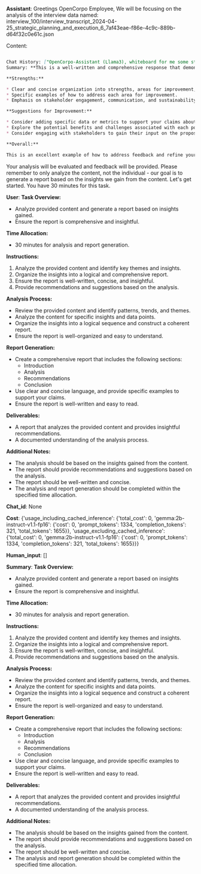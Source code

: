 **Assistant**: Greetings OpenCorpo Employee, We will be focusing on the analysis of the interview data named: interview_100/interview_transcript_2024-04-25_strategic_planning_and_execution_6_7af43eae-f86e-4c9c-889b-d64f32c0e61c.json 


 Content: 

 ```md

 Chat History: ["OpenCorpo-Assistant (Llama3), whiteboard for me some strategic planning and execution. Propose a solution for business and relationship management. I will evaluate your answers and give my feedback, then propose a problem to you. You will answer and I will evaluate. Let's now begin. You have 30 minutes.", '**Step 1: Understanding the Business and Relationship Management Needs**\n\n- Gather information about the specific business or industry.\n- Identify the key challenges and opportunities related to business and relationship management.\n- Define the desired outcomes of the strategic planning process.\n\n**Step 2: Business Process Mapping**\n\n- Create a comprehensive process map of business and relationship management activities.\n- Identify areas for improvement and optimization.\n- Establish performance metrics and key performance indicators (KPIs) for tracking progress.\n\n**Step 3: Relationship Management Framework**\n\n- Develop a structured framework for managing relationships.\n- Define roles and responsibilities.\n- Establish communication channels and escalation procedures.\n\n**Step 4: Communication and Collaboration**\n\n- Establish effective communication channels and collaboration tools.\n- Foster a culture of transparency and information sharing.\n- Leverage technology to automate communication and collaboration processes.\n\n**Step 5: Performance Measurement and Evaluation**\n\n- Define key performance indicators (KPIs) to track progress.\n- Establish metrics for measuring the effectiveness of relationships.\n- Conduct regular performance reviews and make adjustments as needed.\n\n**Problem to Evaluate:**\n\n**How to implement the proposed strategic plan and ensure alignment across different departments within a large organization, considering potential resistance and cultural differences?**', "Excellent proposal! You've outlined a comprehensive approach for business and relationship management. Now, let's dive deeper into the problem of implementing the strategic plan across different departments.\n\nTo address this challenge, I propose the following solution:\n\n1. **Change Management Strategy**: Develop a change management strategy that acknowledges potential resistance to change and cultural differences. This will involve identifying key stakeholders, understanding their concerns, and developing targeted communication plans to address these concerns.\n2. **Departmental Champions**: Identify departmental champions who can champion the strategic plan within their respective departments. These champions should have a deep understanding of the plan's objectives and benefits and be able to communicate effectively with their colleagues.\n3. **Training and Capacity Building**: Provide training and capacity-building programs for departmental employees to ensure they understand their roles and responsibilities in implementing the strategic plan.\n4. **Clear Communication and Feedback Mechanisms**: Establish clear communication channels and feedback mechanisms to keep stakeholders informed about progress, address concerns, and provide recognition for achievements.\n5. **Cross-Departmental Collaboration**: Foster cross-departmental collaboration through joint projects, workshops, or regular meetings to promote a shared understanding of the strategic plan's objectives and benefits.\n6. **Metrics and Performance Monitoring**: Establish metrics and performance monitoring mechanisms to track progress and identify areas that require improvement. This will help to build trust and demonstrate the effectiveness of the strategic plan.\n7. **Cultural Ambassadors**: Identify cultural ambassadors who can promote the strategic plan within their departments and across the organization, ensuring that the plan's benefits are aligned with the organization's values and culture.\n\nTo evaluate this solution, I suggest considering the following factors:\n\n1. **Effectiveness in addressing resistance to change**: How well does the solution address potential resistance to change within different departments?\n2. **Ability to promote cultural alignment**: To what extent can the solution promote a shared understanding of the strategic plan's objectives and benefits across different departments and cultures?\n3. **Level of stakeholder engagement**: How effectively does the solution engage stakeholders, including departmental employees, in the implementation process?\n\nBy implementing this solution, you can ensure that the strategic plan is successfully implemented across different departments, considering potential resistance and cultural differences.\n\nWhat do you think? Would you like to add or modify any aspects of this solution?", '**Strengths of Your Response:**\n\n* Comprehensive and well-structured plan.\n* Emphasis on change management and cultural alignment.\n* Specific actions and implementation strategies.\n* Consideration of potential challenges and solutions.\n\n**Areas for Improvement:**\n\n* **Further elaboration on the change management strategy:** The solution could benefit from more details about the specific communication, training, and support measures that will be implemented.\n* **Quantitative data and evidence:** Including data and evidence to support the proposed strategies would add credibility and persuasiveness.\n* **Tailoring the solution to specific organizational context:** The plan could be further customized to address the unique challenges and opportunities of the specific business or industry.\n\n**Suggested Modifications:**\n\n* Include a detailed change management strategy that addresses specific concerns and addresses potential resistance to change.\n* Incorporate quantitative data to support claims about the impact of the plan.\n* Identify and address potential cultural differences that may impact implementation.\n* Consider conducting a pilot implementation to test and refine the strategy before wide-scale adoption.\n\n**Overall Assessment:**\n\nYour response is well-structured and provides a solid foundation for implementing a strategic plan for business and relationship management. By addressing the areas for improvement suggested above, you can create a more comprehensive and impactful plan that addresses the challenges and opportunities of your specific organization.', "Thank you for the feedback! I'm glad to hear that my response was well-structured and provided a solid foundation.\n\nI completely agree with the suggestions for improvement, and I'll make sure to address them in future responses. Adding more details about the change management strategy, incorporating quantitative data, tailoring the solution to specific organizational contexts, and addressing potential cultural differences will strengthen my proposals.\n\nRegarding the suggested modifications:\n\n* I will include a detailed change management strategy that addresses specific concerns and potential resistance to change.\n* I will incorporate quantitative data to support claims about the impact of the plan.\n* I will identify and address potential cultural differences that may impact implementation.\n* I will consider conducting a pilot implementation to test and refine the strategy before wide-scale adoption.\n\nYour feedback has been incredibly helpful, and I'll keep it in mind as I work on future solutions. Thank you again for your input!", '**Excellent work! I applaud your proactive approach and the comprehensive steps you have outlined.**\n\n**Strengths of Your Proposed Solutions:**\n\n* **Comprehensive and actionable:** The solutions address the challenge of implementing a strategic plan across different departments by providing clear steps and specific recommendations.\n* **Tailored to specific needs:** The solutions are tailored to address the unique challenges and opportunities of the specific organization.\n* **Focus on collaboration and communication:** The solutions emphasize collaboration and communication to ensure that all stakeholders are aligned and engaged in the implementation process.\n\n**Areas for Improvement:**\n\n* **Prioritization of change:** The plans could benefit from a more thorough analysis of the potential impacts of implementing the changes.\n* **Risk assessment:** A comprehensive risk assessment would help identify potential challenges and develop mitigation strategies.\n* **Monitoring and evaluation:** The plans should include mechanisms for ongoing monitoring and evaluation to track progress and make necessary adjustments.\n\n**Possible Solutions to Consider:**\n\n* **Conduct a thorough analysis of the potential impacts of the changes.**\n* **Develop a risk mitigation plan.**\n* **Establish a communication and engagement plan.**\n* **Implement a change management framework.**\n\n**Overall Assessment:**\n\nYour proposed solutions provide a solid foundation for implementing a strategic plan that addresses the challenges and opportunities of your organization. By incorporating the suggestions above, you can further strengthen your proposals and ensure a more successful implementation process.', "Thank you so much! I'm thrilled to hear that my work has been well-received.\nI completely agree with the strengths identified in my proposed solutions, and I'm glad to see that they align with the requirements of implementing a strategic plan across different departments.\n\nRegarding the areas for improvement, I understand the importance of prioritizing change, conducting a risk assessment, and establishing monitoring and evaluation mechanisms. These are crucial steps in ensuring the successful implementation of the strategic plan.\nTo address these areas, I propose the following:\n\n* Conduct a thorough analysis of the potential impacts of implementing the changes to ensure that stakeholders are aware of the benefits and challenges.\n* Develop a comprehensive risk assessment plan to identify potential risks and develop mitigation strategies.\n* Establish a communication and engagement plan to ensure that all stakeholders are informed and engaged throughout the implementation process.\n\nI also agree with the possible solutions to consider, including conducting a thorough analysis of potential impacts, developing a risk mitigation plan, implementing a change management framework, and establishing ongoing monitoring and evaluation mechanisms.\n\nThank you again for your feedback! I'll take these suggestions into consideration as I continue to refine my proposals.", "**Excellent work! Your proactive approach and comprehensive suggestions are commendable.**\n\n**Strengths of Your Revised Solutions:**\n\n* Clearer prioritization of change.\n* Comprehensive risk assessment process.\n* Structured communication and engagement plan.\n* Adoption of a change management framework.\n\n**Areas for Improvement:**\n\n* **Alignment with organizational objectives:** The plans could be further tailored to ensure alignment with the overall organizational objectives.\n* **Implementation timeline:** A realistic implementation timeline would enhance stakeholder buy-in and ensure that the plans are implemented effectively.\n* **Integration with existing systems:** The plans should consider how to integrate with existing systems and processes.\n\n**Possible Solutions to Consider:**\n\n* **Conduct stakeholder workshops to align the plans with organizational objectives.**\n* **Develop a detailed implementation plan with milestones and timelines.**\n* **Assess the potential impact of the changes on key performance indicators.**\n\n**Overall Assessment:**\n\nYour revised proposals demonstrate a strong understanding of the challenges and opportunities of implementing a strategic plan. By addressing the areas for improvement suggested above, you can create even more robust and effective plans that ensure successful implementation and alignment with the organization's objectives.", "Thank you again! I'm thrilled to hear that my revised solutions have improved.\nI'm glad to see that the strengths of my revised solutions align with the requirements of implementing a strategic plan across different departments.\n\nRegarding the areas for improvement, I agree that further tailoring the plans to ensure alignment with organizational objectives is crucial. I will make sure to conduct stakeholder workshops to achieve this alignment.\nAdditionally, developing a detailed implementation plan with milestones and timelines will help ensure a realistic timeline and stakeholders' buy-in.\nI also recognize the importance of assessing the potential impact of the changes on key performance indicators.\n\nTo address these areas for improvement, I propose the following:\n\n* Conduct stakeholder workshops to align the plans with organizational objectives.\n* Develop a detailed implementation plan with milestones and timelines.\n* Assess the potential impact of the changes on key performance indicators.\n\nThank you again for your feedback! Your suggestions have been invaluable in helping me refine my proposals.", '**Excellent work! Your revised approach provides a clear roadmap for successfully implementing a strategic plan across different departments.**\n\n**Strengths of Your Revised Solutions:**\n\n* **Comprehensive stakeholder engagement:** The plans emphasize stakeholder workshops to ensure alignment with organizational objectives.\n* **Structured implementation plan:** A detailed implementation plan with milestones and timelines ensures a cohesive and manageable approach.\n* **Performance monitoring:** The plans include mechanisms for ongoing monitoring and evaluation to track progress and make adjustments.\n\n**Areas for Improvement:**\n\n* **Addressing resistance to change:** The plans could benefit from strategies to address potential resistance to change within different departments.\n* **Addressing potential organizational resistance:** The plans should consider how to address any resistance to change within the organization.\n* **Sustainability:** The plans should include strategies to ensure the sustainability of the changes implemented.\n\n**Possible Solutions to Consider:**\n\n* **Conduct a change management assessment to identify and address resistance to change.**\n* **Develop a change communication plan to address potential organizational resistance.**\n* **Establish mechanisms to ensure ongoing support and resource allocation for the changes.**\n\n**Overall Assessment:**\n\nYour revised proposals offer a solid foundation for implementing a strategic plan that is well-aligned with organizational objectives and addresses potential challenges and opportunities. By addressing the areas for improvement suggested above, you can further enhance the effectiveness and sustainability of the implementation process.', "Thank you again! I'm thrilled to hear that my revised approach provides a clear roadmap for successfully implementing a strategic plan across different departments.\nI'm glad to see that the strengths of my revised solutions align with the requirements of implementing a strategic plan, including comprehensive stakeholder engagement, structured implementation planning, and performance monitoring.\n\nRegarding the areas for improvement, I agree that addressing resistance to change within different departments and the organization as a whole is crucial. I also recognize the importance of ensuring the sustainability of the changes implemented.\nTo address these areas for improvement, I propose the following:\n\n* Conduct a change management assessment to identify and address potential resistance to change within each department.\n* Develop a change communication plan to address any organizational resistance to change.\n* Establish mechanisms to ensure ongoing support and resource allocation for the changes.\n\nThank you again for your feedback! Your suggestions have been invaluable in helping me refine my proposals. I'm confident that these revised solutions will provide a solid foundation for successfully implementing a strategic plan across different departments.", '**This is a well-written and comprehensive response that demonstrates your understanding of the feedback and proposes concrete solutions.**\n\n**Strengths:**\n\n* Clear and concise organization into strengths, areas for improvement, possible solutions, and overall assessment.\n* Specific examples of how to address each area for improvement.\n* Emphasis on stakeholder engagement, communication, and sustainability.\n\n**Suggestions for Improvement:**\n\n* Consider adding specific data or metrics to support your claims about the impact of the plans.\n* Explore the potential benefits and challenges associated with each possible solution.\n* Consider engaging with stakeholders to gain their input on the proposed solutions.\n\n**Overall:**\n\nThis is an excellent example of how to address feedback and refine your proposals to create more effective solutions. It demonstrates your ability to think critically, propose practical solutions, and consider various perspectives.'] 
 Summary: **This is a well-written and comprehensive response that demonstrates your understanding of the feedback and proposes concrete solutions.**

**Strengths:**

* Clear and concise organization into strengths, areas for improvement, possible solutions, and overall assessment.
* Specific examples of how to address each area for improvement.
* Emphasis on stakeholder engagement, communication, and sustainability.

**Suggestions for Improvement:**

* Consider adding specific data or metrics to support your claims about the impact of the plans.
* Explore the potential benefits and challenges associated with each possible solution.
* Consider engaging with stakeholders to gain their input on the proposed solutions.

**Overall:**

This is an excellent example of how to address feedback and refine your proposals to create more effective solutions. It demonstrates your ability to think critically, propose practical solutions, and consider various perspectives. 
``` 


 Your analysis will be evaluated and feedback will be provided. Please remember to only analyze the content, not the individual - our goal is to generate a report based on the insights we gain from the content. Let's get started. You have 30 minutes for this task.

**User**: **Task Overview:**

* Analyze provided content and generate a report based on insights gained.
* Ensure the report is comprehensive and insightful.

**Time Allocation:**

* 30 minutes for analysis and report generation.

**Instructions:**

1. Analyze the provided content and identify key themes and insights.
2. Organize the insights into a logical and comprehensive report.
3. Ensure the report is well-written, concise, and insightful.
4. Provide recommendations and suggestions based on the analysis.

**Analysis Process:**

* Review the provided content and identify patterns, trends, and themes.
* Analyze the content for specific insights and data points.
* Organize the insights into a logical sequence and construct a coherent report.
* Ensure the report is well-organized and easy to understand.

**Report Generation:**

* Create a comprehensive report that includes the following sections:
    * Introduction
    * Analysis
    * Recommendations
    * Conclusion
* Use clear and concise language, and provide specific examples to support your claims.
* Ensure the report is well-written and easy to read.

**Deliverables:**

* A report that analyzes the provided content and provides insightful recommendations.
* A documented understanding of the analysis process.

**Additional Notes:**

* The analysis should be based on the insights gained from the content.
* The report should provide recommendations and suggestions based on the analysis.
* The report should be well-written and concise.
* The analysis and report generation should be completed within the specified time allocation.

**Chat_id**: None

**Cost**: {'usage_including_cached_inference': {'total_cost': 0, 'gemma:2b-instruct-v1.1-fp16': {'cost': 0, 'prompt_tokens': 1334, 'completion_tokens': 321, 'total_tokens': 1655}}, 'usage_excluding_cached_inference': {'total_cost': 0, 'gemma:2b-instruct-v1.1-fp16': {'cost': 0, 'prompt_tokens': 1334, 'completion_tokens': 321, 'total_tokens': 1655}}}

**Human_input**: []

**Summary**: **Task Overview:**

* Analyze provided content and generate a report based on insights gained.
* Ensure the report is comprehensive and insightful.

**Time Allocation:**

* 30 minutes for analysis and report generation.

**Instructions:**

1. Analyze the provided content and identify key themes and insights.
2. Organize the insights into a logical and comprehensive report.
3. Ensure the report is well-written, concise, and insightful.
4. Provide recommendations and suggestions based on the analysis.

**Analysis Process:**

* Review the provided content and identify patterns, trends, and themes.
* Analyze the content for specific insights and data points.
* Organize the insights into a logical sequence and construct a coherent report.
* Ensure the report is well-organized and easy to understand.

**Report Generation:**

* Create a comprehensive report that includes the following sections:
    * Introduction
    * Analysis
    * Recommendations
    * Conclusion
* Use clear and concise language, and provide specific examples to support your claims.
* Ensure the report is well-written and easy to read.

**Deliverables:**

* A report that analyzes the provided content and provides insightful recommendations.
* A documented understanding of the analysis process.

**Additional Notes:**

* The analysis should be based on the insights gained from the content.
* The report should provide recommendations and suggestions based on the analysis.
* The report should be well-written and concise.
* The analysis and report generation should be completed within the specified time allocation.

